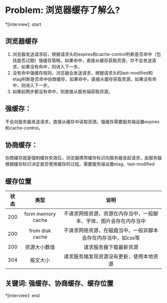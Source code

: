 # Problem: 浏览器缓存了解么?

*[interview]: start
## 浏览器缓存
1. 浏览器发送请求前，根据请求头的expires和cache-control判断是否命中（包括是否过期）强缓存策略，如果命中，直接从缓存获取资源，并不会发送请求。如果没有命中，则进入下一步。
2. 没有命中强缓存规则，浏览器会发送请求，根据请求头的last-modified和etag判断是否命中协商缓存，如果命中，直接从缓存获取资源。如果没有命中，则进入下一步。
3. 如果前两步都没有命中，则直接从服务端获取资源。

## 强缓存：
不会向服务器发送请求，直接从缓存中读取资源。强缓存需要服务端设置expires和cache-control。

## 协商缓存： 
协商缓存就是强制缓存失效后，浏览器携带缓存标识向服务器发起请求，由服务器根据缓存标识决定是否使用缓存的过程。需要服务端设置etag、last-modified

## 缓存位置
| 状态 | 类型 | 说明 |
|:---:|:---:|:---:|
| 200 | form memory cache | 不请求网络资源，资源在内存当中，一般脚本、字体、图片会存在内存当中 |
| 200 | from disk cache | 不请求网络资源，在磁盘当中，一般非脚本会存在内存当中，如css等 |
| 200 | 资源大小数值 | 请求服务器下载最新资源 |
| 304 | 报文大小 | 请求服务端发现资源没有更新，使用本地资源 |

## 关键词: 强缓存、协商缓存、缓存位置
*[interview]: end
